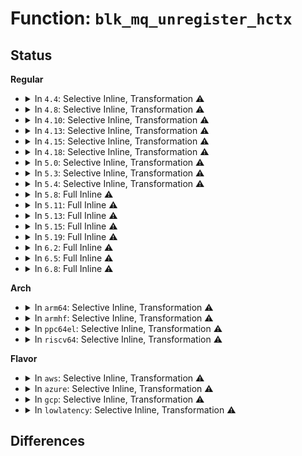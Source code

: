 # Function: <code>blk_mq_unregister_hctx</code>

## Status
<b>Regular</b>
<ul>
<li>
<details>
<summary>In <code>4.4</code>: Selective Inline, Transformation ⚠️</summary>

**Collision:** Unique Static

**Inline:** Selective

**Transformation:** True

**Instances:**

```
In block/blk-mq-sysfs.c (ffffffff813c8110)
Location: block/blk-mq-sysfs.c:347
Inline: True
Inline callers:
  - block/blk-mq-sysfs.c:blk_mq_unregister_disk
  - block/blk-mq-sysfs.c:blk_mq_sysfs_unregister
Direct callers:
  - block/blk-mq-sysfs.c:blk_mq_unregister_disk
  - block/blk-mq-sysfs.c:blk_mq_sysfs_unregister
```
**Symbols:**

```
ffffffff813c8110-ffffffff813c8165: blk_mq_unregister_hctx.part.0 (STB_LOCAL)
```
</details>
</li>
<li>
<details>
<summary>In <code>4.8</code>: Selective Inline, Transformation ⚠️</summary>

**Collision:** Unique Static

**Inline:** Selective

**Transformation:** True

**Instances:**

```
In block/blk-mq-sysfs.c (ffffffff8140c652)
Location: block/blk-mq-sysfs.c:347
Inline: True
Inline callers:
  - block/blk-mq-sysfs.c:blk_mq_sysfs_unregister
  - block/blk-mq-sysfs.c:__blk_mq_unregister_disk
Direct callers:
  - block/blk-mq-sysfs.c:blk_mq_sysfs_unregister
  - block/blk-mq-sysfs.c:__blk_mq_unregister_disk
```
**Symbols:**

```
ffffffff8140c350-ffffffff8140c3a5: blk_mq_unregister_hctx.part.0 (STB_LOCAL)
```
</details>
</li>
<li>
<details>
<summary>In <code>4.10</code>: Selective Inline, Transformation ⚠️</summary>

**Collision:** Unique Static

**Inline:** Selective

**Transformation:** True

**Instances:**

```
In block/blk-mq-sysfs.c (ffffffff81427ab2)
Location: block/blk-mq-sysfs.c:407
Inline: True
Inline callers:
  - block/blk-mq-sysfs.c:blk_mq_sysfs_unregister
  - block/blk-mq-sysfs.c:__blk_mq_unregister_dev
Direct callers:
  - block/blk-mq-sysfs.c:blk_mq_sysfs_unregister
  - block/blk-mq-sysfs.c:__blk_mq_unregister_dev
```
**Symbols:**

```
ffffffff81427750-ffffffff814277a5: blk_mq_unregister_hctx.part.0 (STB_LOCAL)
```
</details>
</li>
<li>
<details>
<summary>In <code>4.13</code>: Selective Inline, Transformation ⚠️</summary>

**Collision:** Unique Static

**Inline:** Selective

**Transformation:** True

**Instances:**

```
In block/blk-mq-sysfs.c (ffffffff81434f78)
Location: block/blk-mq-sysfs.c:215
Inline: True
Inline callers:
  - block/blk-mq-sysfs.c:blk_mq_sysfs_unregister
  - block/blk-mq-sysfs.c:__blk_mq_register_dev
  - block/blk-mq-sysfs.c:blk_mq_unregister_dev
Direct callers:
  - block/blk-mq-sysfs.c:blk_mq_sysfs_unregister
  - block/blk-mq-sysfs.c:__blk_mq_register_dev
  - block/blk-mq-sysfs.c:blk_mq_unregister_dev
```
**Symbols:**

```
ffffffff81434b90-ffffffff81434be5: blk_mq_unregister_hctx.part.0 (STB_LOCAL)
```
</details>
</li>
<li>
<details>
<summary>In <code>4.15</code>: Selective Inline, Transformation ⚠️</summary>

**Collision:** Unique Static

**Inline:** Selective

**Transformation:** True

**Instances:**

```
In block/blk-mq-sysfs.c (ffffffff81460b88)
Location: block/blk-mq-sysfs.c:215
Inline: True
Inline callers:
  - block/blk-mq-sysfs.c:blk_mq_sysfs_unregister
  - block/blk-mq-sysfs.c:__blk_mq_register_dev
  - block/blk-mq-sysfs.c:blk_mq_unregister_dev
Direct callers:
  - block/blk-mq-sysfs.c:blk_mq_sysfs_unregister
  - block/blk-mq-sysfs.c:__blk_mq_register_dev
  - block/blk-mq-sysfs.c:blk_mq_unregister_dev
```
**Symbols:**

```
ffffffff814607a0-ffffffff814607f5: blk_mq_unregister_hctx.part.0 (STB_LOCAL)
```
</details>
</li>
<li>
<details>
<summary>In <code>4.18</code>: Selective Inline, Transformation ⚠️</summary>

**Collision:** Unique Static

**Inline:** Selective

**Transformation:** True

**Instances:**

```
In block/blk-mq-sysfs.c (ffffffff81494458)
Location: block/blk-mq-sysfs.c:215
Inline: True
Inline callers:
  - block/blk-mq-sysfs.c:blk_mq_sysfs_unregister
  - block/blk-mq-sysfs.c:__blk_mq_register_dev
  - block/blk-mq-sysfs.c:blk_mq_unregister_dev
Direct callers:
  - block/blk-mq-sysfs.c:blk_mq_sysfs_unregister
  - block/blk-mq-sysfs.c:__blk_mq_register_dev
  - block/blk-mq-sysfs.c:blk_mq_unregister_dev
```
**Symbols:**

```
ffffffff814940b0-ffffffff81494105: blk_mq_unregister_hctx.part.0 (STB_LOCAL)
```
</details>
</li>
<li>
<details>
<summary>In <code>5.0</code>: Selective Inline, Transformation ⚠️</summary>

**Collision:** Unique Static

**Inline:** Selective

**Transformation:** True

**Instances:**

```
In block/blk-mq-sysfs.c (ffffffff814ae5a2)
Location: block/blk-mq-sysfs.c:227
Inline: True
Inline callers:
  - block/blk-mq-sysfs.c:blk_mq_sysfs_unregister
  - block/blk-mq-sysfs.c:__blk_mq_register_dev
  - block/blk-mq-sysfs.c:blk_mq_unregister_dev
Direct callers:
  - block/blk-mq-sysfs.c:blk_mq_sysfs_unregister
  - block/blk-mq-sysfs.c:__blk_mq_register_dev
  - block/blk-mq-sysfs.c:blk_mq_unregister_dev
```
**Symbols:**

```
ffffffff814ae1f0-ffffffff814ae246: blk_mq_unregister_hctx.part.0 (STB_LOCAL)
```
</details>
</li>
<li>
<details>
<summary>In <code>5.3</code>: Selective Inline, Transformation ⚠️</summary>

**Collision:** Unique Static

**Inline:** Selective

**Transformation:** True

**Instances:**

```
In block/blk-mq-sysfs.c (ffffffff814dc842)
Location: block/blk-mq-sysfs.c:232
Inline: True
Inline callers:
  - block/blk-mq-sysfs.c:blk_mq_sysfs_unregister
  - block/blk-mq-sysfs.c:__blk_mq_register_dev
  - block/blk-mq-sysfs.c:blk_mq_unregister_dev
Direct callers:
  - block/blk-mq-sysfs.c:blk_mq_sysfs_unregister
  - block/blk-mq-sysfs.c:__blk_mq_register_dev
  - block/blk-mq-sysfs.c:blk_mq_unregister_dev
```
**Symbols:**

```
ffffffff814dc4a0-ffffffff814dc4f6: blk_mq_unregister_hctx.part.0 (STB_LOCAL)
```
</details>
</li>
<li>
<details>
<summary>In <code>5.4</code>: Selective Inline, Transformation ⚠️</summary>

**Collision:** Unique Static

**Inline:** Selective

**Transformation:** True

**Instances:**

```
In block/blk-mq-sysfs.c (ffffffff814f5c62)
Location: block/blk-mq-sysfs.c:237
Inline: True
Inline callers:
  - block/blk-mq-sysfs.c:blk_mq_sysfs_unregister
  - block/blk-mq-sysfs.c:__blk_mq_register_dev
  - block/blk-mq-sysfs.c:blk_mq_unregister_dev
Direct callers:
  - block/blk-mq-sysfs.c:blk_mq_sysfs_unregister
  - block/blk-mq-sysfs.c:__blk_mq_register_dev
  - block/blk-mq-sysfs.c:blk_mq_unregister_dev
```
**Symbols:**

```
ffffffff814f5910-ffffffff814f5966: blk_mq_unregister_hctx.part.0 (STB_LOCAL)
```
</details>
</li>
<li>
<details>
<summary>In <code>5.8</code>: Full Inline ⚠️</summary>

**Collision:** Unique Static

**Inline:** Full

**Transformation:** False

**Instances:**

```
In block/blk-mq-sysfs.c (ffffffff81556646)
Location: block/blk-mq-sysfs.c:229
Inline: True
Inline callers:
  - block/blk-mq-sysfs.c:blk_mq_sysfs_unregister
  - block/blk-mq-sysfs.c:blk_mq_sysfs_unregister
  - block/blk-mq-sysfs.c:__blk_mq_register_dev
  - block/blk-mq-sysfs.c:__blk_mq_register_dev
  - block/blk-mq-sysfs.c:blk_mq_unregister_dev
  - block/blk-mq-sysfs.c:blk_mq_unregister_dev
```
</details>
</li>
<li>
<details>
<summary>In <code>5.11</code>: Full Inline ⚠️</summary>

**Collision:** Unique Static

**Inline:** Full

**Transformation:** False

**Instances:**

```
In block/blk-mq-sysfs.c (ffffffff81572e96)
Location: block/blk-mq-sysfs.c:227
Inline: True
Inline callers:
  - block/blk-mq-sysfs.c:blk_mq_sysfs_unregister
  - block/blk-mq-sysfs.c:blk_mq_sysfs_unregister
  - block/blk-mq-sysfs.c:__blk_mq_register_dev
  - block/blk-mq-sysfs.c:__blk_mq_register_dev
  - block/blk-mq-sysfs.c:blk_mq_unregister_dev
  - block/blk-mq-sysfs.c:blk_mq_unregister_dev
```
</details>
</li>
<li>
<details>
<summary>In <code>5.13</code>: Full Inline ⚠️</summary>

**Collision:** Unique Static

**Inline:** Full

**Transformation:** False

**Instances:**

```
In block/blk-mq-sysfs.c (ffffffff8157aeb6)
Location: block/blk-mq-sysfs.c:227
Inline: True
Inline callers:
  - block/blk-mq-sysfs.c:blk_mq_sysfs_unregister
  - block/blk-mq-sysfs.c:blk_mq_sysfs_unregister
  - block/blk-mq-sysfs.c:__blk_mq_register_dev
  - block/blk-mq-sysfs.c:__blk_mq_register_dev
  - block/blk-mq-sysfs.c:blk_mq_unregister_dev
  - block/blk-mq-sysfs.c:blk_mq_unregister_dev
```
</details>
</li>
<li>
<details>
<summary>In <code>5.15</code>: Full Inline ⚠️</summary>

**Collision:** Unique Static

**Inline:** Full

**Transformation:** False

**Instances:**

```
In block/blk-mq-sysfs.c (ffffffff815e01e2)
Location: block/blk-mq-sysfs.c:172
Inline: True
Inline callers:
  - block/blk-mq-sysfs.c:blk_mq_sysfs_unregister
  - block/blk-mq-sysfs.c:blk_mq_sysfs_unregister
  - block/blk-mq-sysfs.c:__blk_mq_register_dev
  - block/blk-mq-sysfs.c:__blk_mq_register_dev
  - block/blk-mq-sysfs.c:blk_mq_unregister_dev
  - block/blk-mq-sysfs.c:blk_mq_unregister_dev
```
</details>
</li>
<li>
<details>
<summary>In <code>5.19</code>: Full Inline ⚠️</summary>

**Collision:** Unique Static

**Inline:** Full

**Transformation:** False

**Instances:**

```
In block/blk-mq-sysfs.c (ffffffff8168eb96)
Location: block/blk-mq-sysfs.c:170
Inline: True
Inline callers:
  - block/blk-mq-sysfs.c:blk_mq_sysfs_unregister
  - block/blk-mq-sysfs.c:blk_mq_sysfs_unregister
  - block/blk-mq-sysfs.c:__blk_mq_register_dev
  - block/blk-mq-sysfs.c:__blk_mq_register_dev
  - block/blk-mq-sysfs.c:blk_mq_unregister_dev
  - block/blk-mq-sysfs.c:blk_mq_unregister_dev
```
</details>
</li>
<li>
<details>
<summary>In <code>6.2</code>: Full Inline ⚠️</summary>

**Collision:** Unique Static

**Inline:** Full

**Transformation:** False

**Instances:**

```
In block/blk-mq-sysfs.c (ffffffff8174d616)
Location: block/blk-mq-sysfs.c:170
Inline: True
Inline callers:
  - block/blk-mq-sysfs.c:blk_mq_sysfs_unregister_hctxs
  - block/blk-mq-sysfs.c:blk_mq_sysfs_unregister_hctxs
  - block/blk-mq-sysfs.c:blk_mq_sysfs_unregister
  - block/blk-mq-sysfs.c:blk_mq_sysfs_unregister
  - block/blk-mq-sysfs.c:blk_mq_sysfs_register
  - block/blk-mq-sysfs.c:blk_mq_sysfs_register
```
</details>
</li>
<li>
<details>
<summary>In <code>6.5</code>: Full Inline ⚠️</summary>

**Collision:** Unique Static

**Inline:** Full

**Transformation:** False

**Instances:**

```
In block/blk-mq-sysfs.c (ffffffff81789c36)
Location: block/blk-mq-sysfs.c:144
Inline: True
Inline callers:
  - block/blk-mq-sysfs.c:blk_mq_sysfs_unregister_hctxs
  - block/blk-mq-sysfs.c:blk_mq_sysfs_unregister_hctxs
  - block/blk-mq-sysfs.c:blk_mq_sysfs_unregister
  - block/blk-mq-sysfs.c:blk_mq_sysfs_unregister
  - block/blk-mq-sysfs.c:blk_mq_sysfs_register
  - block/blk-mq-sysfs.c:blk_mq_sysfs_register
```
</details>
</li>
<li>
<details>
<summary>In <code>6.8</code>: Full Inline ⚠️</summary>

**Collision:** Unique Static

**Inline:** Full

**Transformation:** False

**Instances:**

```
In block/blk-mq-sysfs.c (ffffffff817cc3b6)
Location: block/blk-mq-sysfs.c:144
Inline: True
Inline callers:
  - block/blk-mq-sysfs.c:blk_mq_sysfs_unregister_hctxs
  - block/blk-mq-sysfs.c:blk_mq_sysfs_unregister_hctxs
  - block/blk-mq-sysfs.c:blk_mq_sysfs_unregister
  - block/blk-mq-sysfs.c:blk_mq_sysfs_unregister
  - block/blk-mq-sysfs.c:blk_mq_sysfs_register
  - block/blk-mq-sysfs.c:blk_mq_sysfs_register
```
</details>
</li>
</ul>
<b>Arch</b>
<ul>
<li>
<details>
<summary>In <code>arm64</code>: Selective Inline, Transformation ⚠️</summary>

**Collision:** Unique Static

**Inline:** Selective

**Transformation:** True

**Instances:**

```
In block/blk-mq-sysfs.c (ffff8000105f5f68)
Location: block/blk-mq-sysfs.c:237
Inline: True
Inline callers:
  - block/blk-mq-sysfs.c:blk_mq_sysfs_unregister
  - block/blk-mq-sysfs.c:__blk_mq_register_dev
  - block/blk-mq-sysfs.c:blk_mq_unregister_dev
Direct callers:
  - block/blk-mq-sysfs.c:blk_mq_sysfs_unregister
  - block/blk-mq-sysfs.c:__blk_mq_register_dev
  - block/blk-mq-sysfs.c:blk_mq_unregister_dev
```
**Symbols:**

```
ffff8000105f5b88-ffff8000105f5be4: blk_mq_unregister_hctx.part.0 (STB_LOCAL)
```
</details>
</li>
<li>
<details>
<summary>In <code>armhf</code>: Selective Inline, Transformation ⚠️</summary>

**Collision:** Unique Static

**Inline:** Selective

**Transformation:** True

**Instances:**

```
In block/blk-mq-sysfs.c (c07a1884)
Location: block/blk-mq-sysfs.c:237
Inline: True
Inline callers:
  - block/blk-mq-sysfs.c:blk_mq_sysfs_unregister
  - block/blk-mq-sysfs.c:__blk_mq_register_dev
  - block/blk-mq-sysfs.c:blk_mq_unregister_dev
Direct callers:
  - block/blk-mq-sysfs.c:blk_mq_sysfs_unregister
  - block/blk-mq-sysfs.c:__blk_mq_register_dev
  - block/blk-mq-sysfs.c:blk_mq_unregister_dev
```
**Symbols:**

```
c07a1510-c07a1564: blk_mq_unregister_hctx.part.0 (STB_LOCAL)
```
</details>
</li>
<li>
<details>
<summary>In <code>ppc64el</code>: Selective Inline, Transformation ⚠️</summary>

**Collision:** Unique Static

**Inline:** Selective

**Transformation:** True

**Instances:**

```
In block/blk-mq-sysfs.c (c00000000078df5c)
Location: block/blk-mq-sysfs.c:237
Inline: True
Inline callers:
  - block/blk-mq-sysfs.c:blk_mq_sysfs_unregister
  - block/blk-mq-sysfs.c:__blk_mq_register_dev
  - block/blk-mq-sysfs.c:blk_mq_unregister_dev
Direct callers:
  - block/blk-mq-sysfs.c:blk_mq_sysfs_unregister
  - block/blk-mq-sysfs.c:__blk_mq_register_dev
  - block/blk-mq-sysfs.c:blk_mq_unregister_dev
```
**Symbols:**

```
c00000000078da00-c00000000078da8c: blk_mq_unregister_hctx.part.0 (STB_LOCAL)
```
</details>
</li>
<li>
<details>
<summary>In <code>riscv64</code>: Selective Inline, Transformation ⚠️</summary>

**Collision:** Unique Static

**Inline:** Selective

**Transformation:** True

**Instances:**

```
In block/blk-mq-sysfs.c (ffffffe000433b10)
Location: block/blk-mq-sysfs.c:237
Inline: True
Inline callers:
  - block/blk-mq-sysfs.c:blk_mq_sysfs_unregister
  - block/blk-mq-sysfs.c:__blk_mq_register_dev
  - block/blk-mq-sysfs.c:blk_mq_unregister_dev
Direct callers:
  - block/blk-mq-sysfs.c:blk_mq_sysfs_unregister
  - block/blk-mq-sysfs.c:__blk_mq_register_dev
  - block/blk-mq-sysfs.c:blk_mq_unregister_dev
```
**Symbols:**

```
ffffffe000433762-ffffffe0004337c0: blk_mq_unregister_hctx.part.0 (STB_LOCAL)
```
</details>
</li>
</ul>
<b>Flavor</b>
<ul>
<li>
<details>
<summary>In <code>aws</code>: Selective Inline, Transformation ⚠️</summary>

**Collision:** Unique Static

**Inline:** Selective

**Transformation:** True

**Instances:**

```
In block/blk-mq-sysfs.c (ffffffff814ee242)
Location: block/blk-mq-sysfs.c:237
Inline: True
Inline callers:
  - block/blk-mq-sysfs.c:blk_mq_sysfs_unregister
  - block/blk-mq-sysfs.c:__blk_mq_register_dev
  - block/blk-mq-sysfs.c:blk_mq_unregister_dev
Direct callers:
  - block/blk-mq-sysfs.c:blk_mq_sysfs_unregister
  - block/blk-mq-sysfs.c:__blk_mq_register_dev
  - block/blk-mq-sysfs.c:blk_mq_unregister_dev
```
**Symbols:**

```
ffffffff814edef0-ffffffff814edf46: blk_mq_unregister_hctx.part.0 (STB_LOCAL)
```
</details>
</li>
<li>
<details>
<summary>In <code>azure</code>: Selective Inline, Transformation ⚠️</summary>

**Collision:** Unique Static

**Inline:** Selective

**Transformation:** True

**Instances:**

```
In block/blk-mq-sysfs.c (ffffffff814de792)
Location: block/blk-mq-sysfs.c:237
Inline: True
Inline callers:
  - block/blk-mq-sysfs.c:blk_mq_sysfs_unregister
  - block/blk-mq-sysfs.c:__blk_mq_register_dev
  - block/blk-mq-sysfs.c:blk_mq_unregister_dev
Direct callers:
  - block/blk-mq-sysfs.c:blk_mq_sysfs_unregister
  - block/blk-mq-sysfs.c:__blk_mq_register_dev
  - block/blk-mq-sysfs.c:blk_mq_unregister_dev
```
**Symbols:**

```
ffffffff814de440-ffffffff814de496: blk_mq_unregister_hctx.part.0 (STB_LOCAL)
```
</details>
</li>
<li>
<details>
<summary>In <code>gcp</code>: Selective Inline, Transformation ⚠️</summary>

**Collision:** Unique Static

**Inline:** Selective

**Transformation:** True

**Instances:**

```
In block/blk-mq-sysfs.c (ffffffff814ea2d2)
Location: block/blk-mq-sysfs.c:237
Inline: True
Inline callers:
  - block/blk-mq-sysfs.c:blk_mq_sysfs_unregister
  - block/blk-mq-sysfs.c:__blk_mq_register_dev
  - block/blk-mq-sysfs.c:blk_mq_unregister_dev
Direct callers:
  - block/blk-mq-sysfs.c:blk_mq_sysfs_unregister
  - block/blk-mq-sysfs.c:__blk_mq_register_dev
  - block/blk-mq-sysfs.c:blk_mq_unregister_dev
```
**Symbols:**

```
ffffffff814e9f80-ffffffff814e9fd6: blk_mq_unregister_hctx.part.0 (STB_LOCAL)
```
</details>
</li>
<li>
<details>
<summary>In <code>lowlatency</code>: Selective Inline, Transformation ⚠️</summary>

**Collision:** Unique Static

**Inline:** Selective

**Transformation:** True

**Instances:**

```
In block/blk-mq-sysfs.c (ffffffff815032a2)
Location: block/blk-mq-sysfs.c:237
Inline: True
Inline callers:
  - block/blk-mq-sysfs.c:blk_mq_sysfs_unregister
  - block/blk-mq-sysfs.c:__blk_mq_register_dev
  - block/blk-mq-sysfs.c:blk_mq_unregister_dev
Direct callers:
  - block/blk-mq-sysfs.c:blk_mq_sysfs_unregister
  - block/blk-mq-sysfs.c:__blk_mq_register_dev
  - block/blk-mq-sysfs.c:blk_mq_unregister_dev
```
**Symbols:**

```
ffffffff81502f50-ffffffff81502fa6: blk_mq_unregister_hctx.part.0 (STB_LOCAL)
```
</details>
</li>
</ul>

## Differences
